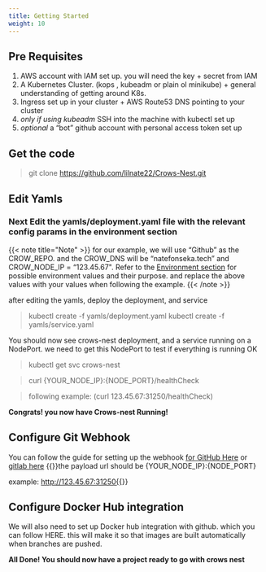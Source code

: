 ```yaml
---
title: Getting Started
weight: 10
---
```


## Pre Requisites

1. AWS account with IAM set up. you will need the key + secret from IAM
2. A Kubernetes Cluster. (kops , kubeadm or plain ol minikube) + general understanding of getting around K8s.
3. Ingress set up in your cluster + AWS Route53  DNS pointing to your cluster
4. *only if using kubeadm* SSH into the machine with kubectl set up
5. *optional* a “bot” github account with personal access token set up

## Get the code

> git clone https://github.com/lilnate22/Crows-Nest.git

## Edit Yamls

### Next Edit the **yamls/deployment.yaml** file with the relevant config params in the environment section
{{< note title="Note" >}} for our example, we will use “Github” as the CROW_REPO. and the CROW_DNS will be “natefonseka.tech” and CROW_NODE_IP = “123.45.67". Refer to the [Environment section](/#environment-variables) for possible environment values and their purpose. and replace the above values with your values when following the example. {{< /note >}}

after editing the yamls, deploy the deployment, and service

>kubectl create -f yamls/deployment.yaml
>kubectl create -f yamls/service.yaml

You should now see crows-nest deployment, and a service running on a NodePort. we need to get this NodePort to test if everything is running OK

>kubectl get svc crows-nest


>curl {YOUR_NODE_IP}:{NODE_PORT}/healthCheck

>following example: (curl 123.45.67:31250/healthCheck)

**Congrats! you now have Crows-nest Running!**

## Configure Git Webhook
You can follow the guide for setting up the webhook [for GitHub Here]() or [gitlab here]()
{{<note title="Note">}}the payload url should be {YOUR_NODE_IP}:{NODE_PORT}

example: http://123.45.67:31250{{</note>}}

## Configure Docker Hub integration

We will also need to set up Docker hub integration with github. which you can follow HERE. this will make it so that images are built automatically when branches are pushed.

**All Done! You should now have a project ready to go with crows nest**